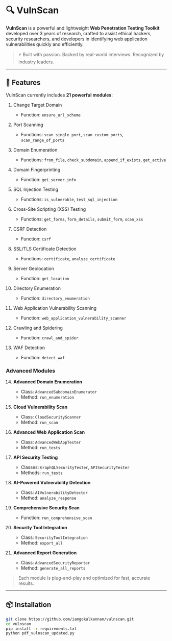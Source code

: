 # 🔍 VulnScan
**VulnScan** is a powerful and lightweight **Web Penetration Testing Toolkit** developed over 3 years of research, crafted to assist ethical hackers, security researchers, and developers in identifying web application vulnerabilities quickly and efficiently.
> ⚡ Built with passion. Backed by real-world interviews. Recognized by industry leaders.
---
## 🚀 Features
VulnScan currently includes **21 powerful modules**:

1. Change Target Domain  
   - Function: `ensure_url_scheme`

2. Port Scanning  
   - Functions: `scan_single_port`, `scan_custom_ports`, `scan_range_of_ports`

3. Domain Enumeration  
   - Functions: `from_file`, `check_subdomain`, `append_if_exists`, `get_active`

4. Domain Fingerprinting  
   - Function: `get_server_info`

5. SQL Injection Testing  
   - Functions: `is_vulnerable`, `test_sql_injection`

6. Cross-Site Scripting (XSS) Testing  
   - Functions: `get_forms`, `form_details`, `submit_form`, `scan_xss`

7. CSRF Detection  
   - Function: `csrf`

8. SSL/TLS Certificate Detection  
   - Functions: `certificate`, `analyze_certificate`

9. Server Geolocation  
   - Function: `get_location`

10. Directory Enumeration  
    - Function: `directory_enumeration`

11. Web Application Vulnerability Scanning  
    - Function: `web_application_vulnerability_scanner`

12. Crawling and Spidering  
    - Function: `crawl_and_spider`

13. WAF Detection
    - Function: `detect_waf`

### Advanced Modules
14. **Advanced Domain Enumeration**  
    - Class: `AdvancedSubdomainEnumerator`
    - Method: `run_enumeration`

15. **Cloud Vulnerability Scan**  
    - Class: `CloudSecurityScanner`
    - Method: `run_scan`

16. **Advanced Web Application Scan**  
    - Class: `AdvancedWebAppTester`
    - Method: `run_tests`

17. **API Security Testing**  
    - Classes: `GraphQLSecurityTester`, `APISecurityTester`
    - Methods: `run_tests`

18. **AI-Powered Vulnerability Detection**  
    - Class: `AIVulnerabilityDetector`
    - Method: `analyze_response`

19. **Comprehensive Security Scan**  
    - Function: `run_comprehensive_scan`

20. **Security Tool Integration**  
    - Class: `SecurityToolIntegration`
    - Method: `export_all`

21. **Advanced Report Generation**  
    - Class: `AdvancedSecurityReporter`
    - Method: `generate_all_reports`

> Each module is plug-and-play and optimized for fast, accurate results.

---

## 📦 Installation
```bash
git clone https://github.com/iamgokulkannan/vulnscan.git
cd vulnscan
pip install -r requirements.txt
python pdf_vulnscan_updated.py